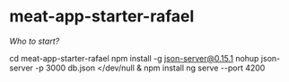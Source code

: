 # meat-app-starter-rafael

*Who to start?*

cd meat-app-starter-rafael
npm install -g json-server@0.15.1
nohup json-server -p 3000 db.json </dev/null &
npm install
ng serve --port 4200